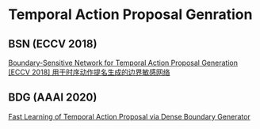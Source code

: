 # Temporal Action Proposal Genration

## BSN (ECCV 2018)
[Boundary-Sensitive Network for Temporal Action Proposal Generation](http://openaccess.thecvf.com/content_ECCV_2018/papers/Tianwei_Lin_BSN_Boundary_Sensitive_ECCV_2018_paper.pdf)  
[\[ECCV 2018\] 用于时序动作提名生成的边界敏感网络](https://zhuanlan.zhihu.com/p/39327364)
## BDG (AAAI 2020)
[Fast Learning of Temporal Action Proposal via Dense Boundary Generator](https://arxiv.org/abs/1911.04127)